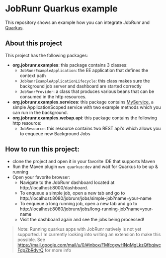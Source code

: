 # JobRunr Quarkus example

This repository shows an example how you can integrate JobRunr and [Quarkus](https://quarkus.io/).

## About this project
This project has the following packages:
- **org.jobrunr.examples**: this package contains 3 classes:
  - `JobRunrExampleApplication`: the EE application that defines the context path
  - `JobRunrExampleApplicationLifecycle`: this class makes sure the background job server and dashboard are started correctly
  - `JobRunrProvider`: a class that produces various beans that can be consumed in the http resources. 
- **org.jobrunr.examples.services**: this package contains [MyService](src/main/java/org/jobrunr/examples/services/MyService.java), a simple ApplicationScoped service with two example methods which you can run in the background.  
- **org.jobrunr.examples.webap.api**: this package contains the following http resource:
  - `JobResource`: this resource contains two REST api's which allows you to enqueue new Background Jobs

## How to run this project:
- clone the project and open it in your favorite IDE that supports Maven
- Run the Maven plugin `mvn quarkus:dev` and wait for Quarkus to be up & running
- Open your favorite browser:
  - Navigate to the JobRunr dashboard located at http://localhost:8000/dashboard.
  - To enqueue a simple job, open a new tab and go to http://localhost:8080/jobrunr/jobs/simple-job?name=your-name
  - To enqueue a long running job, open a new tab and go to http://localhost:8080/jobrunr/jobs/long-running-job?name=your-name
  - Visit the dashboard again and see the jobs being processed!

> Note: Running quarkus apps with JobRunr natively is not yet supported. I'm currently looking into writing an extension to make this possible. See https://mail.google.com/mail/u/0/#inbox/FMfcgxwHNqMgLkzQfbqjwcFdpZbRdvrQ for more info